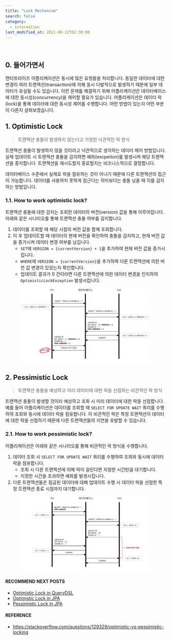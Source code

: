 ```yaml
---
title: "Lock Mechanism"
search: false
category:
  - information
last_modified_at: 2021-08-22T02:30:00
---
```


<br>

## 0. 들어가면서

엔터프라이즈 어플리케이션은 동시에 많은 요청들을 처리합니다. 
동일한 데이터에 대한 변경이 여러 트랜잭션(transaction)에 의해 동시 다발적으로 발생하기 때문에 일부 데이터가 유실될 수도 있습니다. 
이런 문제를 해결하기 위해 어플리케이션은 데이터베이스에 대한 동시성(concurrency)을 제어할 필요가 있습니다. 
어플리케이션은 데이터 락(lock)을 통해 데이터에 대한 동시성 제어를 수행합니다. 
어떤 방법이 있는지 어떤 부분이 다른지 살펴보겠습니다. 

## 1. Optimistic Lock 

> 트랜잭션 충돌이 발생하지 않는다고 가정한 낙관적인 락 방식

트랜잭션 충돌이 발생하지 않을 것이라고 낙관적으로 생각하는 데이터 제어 방법입니다. 
실제 업데이트 시 트랜잭션 충돌을 감지하면 예외(excpeiton)를 발생시켜 해당 트랜잭션을 중지합니다. 
트랜잭션을 재시도할지 종료할지는 비즈니스적으로 결정합니다. 

데이터베이스 수준에서 실제로 락을 점유하는 것이 아니기 때문에 다른 트랜잭션의 접근이 가능합니다. 
데이터를 사용하지 못하게 잠근다는 의미보다는 충돌 났을 때 이를 감지하는 방법입니다.

### 1.1. How to work optimistic lock?

트랜잭션 충돌에 대한 감지는 조회한 데이터의 버전(version) 값을 통해 이루어집니다. 
아래와 같은 시나리오를 통해 트랜잭션 충돌 여부를 감지합니다. 

1. 데이터를 조회할 때 해당 시점의 버전 값을 함께 조회합니다.
1. 이 후 업데이트할 때 데이터의 현재 버전을 확인하여 충돌을 감지하고, 현재 버전 값을 증가시켜 데이터 변경 여부를 남깁니다. 
    * `SET`에 `VERSION = {currentVersion} + 1`을 추가하여 현재 버전 값을 증가시킵니다.
    * `WHERE`에 `VERSION = {currentVersion}`을 추가하여 다른 트랜잭션에 의한 버전 값 변경이 있었는지 확인합니다.
    * 업데이트 결과가 0 건이라면 다른 트랜잭션에 의한 데이터 변경을 인지하여 `OptimisticLockException` 발생시킵니다.

<p align="center">
    <img src="/images/application-lock-mechanism-1.JPG" width="80%" class="image__border">
</p>

## 2. Pessimistic Lock

> 트랜잭션 충돌을 예상하고 미리 데이터에 대한 락을 선점하는 비관적인 락 방식

트랜잭션 충돌이 발생할 것이라 예상하고 조회 시 미리 데이터에 대한 락을 선점합니다. 
예를 들어 어플리케이션은 데이터를 조회할 때 `SELECT FOR UPDATE WAIT` 쿼리를 수행하여 조회와 동시에 데이터 락을 점유합니다. 
이 비관적인 락은 특정 트랜잭션이 데이터에 대한 락을 선점하기 때문에 다른 트랜잭션들의 지연을 유발할 수 있습니다.

### 2.1. How to work pessimistic lock?

어플리케이션은 아래와 같은 시나리오를 통해 비관적인 락 방식을 수행합니다.

1. 데이터 조회 시 `SELECT FOR UPDATE WAIT` 쿼리를 수행하여 조회와 동시에 데이터 락을 점유합니다.
    * 조회 시 다른 트랜잭션에 의해 락이 걸린다면 지정한 시간만큼 대기합니다.
    * 지정한 시간을 초과하면 예외를 발생시킵니다.
1. 다른 트랜잭션들은 잠금된 데이터에 대해 업데이트 수행 시 데이터 락을 선점한 특정 트랜잭션 종료 시점까지 대기합니다.

<p align="center">
    <img src="/images/application-lock-mechanism-2.JPG" width="80%" class="image__border">
</p>

#### RECOMMEND NEXT POSTS

* [Optimistic Lock in QueryDSL][optimistic-lock-in-query-dsl-link]
* [Optimistic Lock in JPA][jpa-optimistic-lock-link]
* [Pessimistic Lock in JPA][jpa-pessimitic-lock-link]

#### REFERENCE

* <https://stackoverflow.com/questions/129329/optimistic-vs-pessimistic-locking>

[jpa-optimistic-lock-link]: https://junhyunny.github.io/spring-boot/jpa/junit/jpa-optimistic-lock/
[jpa-pessimitic-lock-link]: https://junhyunny.github.io/spring-boot/jpa/junit/jpa-pessimitic-lock/
[optimistic-lock-in-query-dsl-link]: https://junhyunny.github.io/java/spring-boot/query-dsl/jpa/optimistic-lock-in-query-dsl/